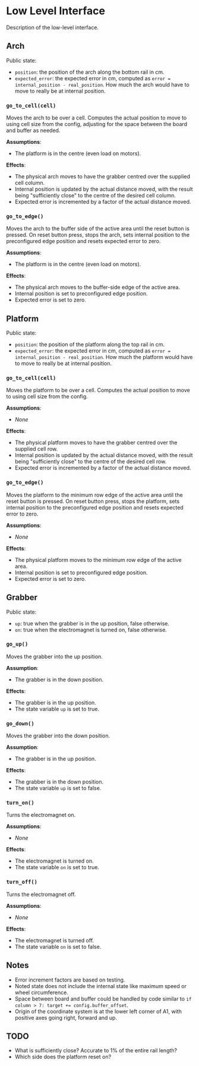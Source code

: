 # Low Level Interface
Description of the low-level interface.

## Arch
Public state:

- `position`: the position of the arch along the bottom rail in cm.
- `expected_error`: the expected error in cm, computed as `error = internal_position - real_position`.
    How much the arch would have to move to really be at internal position.

### `go_to_cell(cell)`
Moves the arch to be over a cell.
Computes the actual position to move to using cell size from the config, adjusting for the space between the board and buffer as needed.

**Assumptions**:

- The platform is in the centre (even load on motors).

**Effects**:

- The physical arch moves to have the grabber centred over the supplied cell column.
- Internal position is updated by the actual distance moved, with the result being "sufficiently close" to the centre of the desired cell column.
- Expected error is incremented by a factor of the actual distance moved.

### `go_to_edge()`
Moves the arch to the buffer side of the active area until the reset button is pressed.
On reset button press, stops the arch, sets internal position to the preconfigured edge position and resets expected error to zero.

**Assumptions**:

- The platform is in the centre (even load on motors).

**Effects**:

- The physical arch moves to the buffer-side edge of the active area.
- Internal position is set to preconfigured edge position.
- Expected error is set to zero.

## Platform
Public state:

- `position`: the position of the platform along the top rail in cm.
- `expected_error`: the expected error in cm, computed as `error = internal_position - real_position`.
    How much the platform would have to move to really be at internal position.

### `go_to_cell(cell)`
Moves the platform to be over a cell.
Computes the actual position to move to using cell size from the config.

**Assumptions**:

- *None*

**Effects**:

- The physical platform moves to have the grabber centred over the supplied cell row.
- Internal position is updated by the actual distance moved, with the result being "sufficiently close" to the centre of the desired cell row.
- Expected error is incremented by a factor of the actual distance moved.

### `go_to_edge()`
Moves the platform to the minimum row edge of the active area until the reset button is pressed.
On reset button press, stops the platform, sets internal position to the preconfigured edge position and resets expected error to zero.

**Assumptions**:

- *None*

**Effects**:

- The physical platform moves to the minimum row edge of the active area.
- Internal position is set to preconfigured edge position.
- Expected error is set to zero.

## Grabber
Public state:

- `up`: true when the grabber is in the up position, false otherwise.
- `on`: true when the electromagnet is turned on, false otherwise.

### `go_up()`
Moves the grabber into the up position.

**Assumption**:

- The grabber is in the down position.

**Effects**:

- The grabber is in the up position.
- The state variable `up` is set to true.

### `go_down()`
Moves the grabber into the down position.

**Assumption**:

- The grabber is in the up position.

**Effects**:

- The grabber is in the down position.
- The state variable `up` is set to false.

### `turn_on()`
Turns the electromagnet on.

**Assumptions**:

- *None*

**Effects**:

- The electromagnet is turned on.
- The state variable `on` is set to true.

### `turn_off()`
Turns the electromagnet off.

**Assumptions**:

- *None*

**Effects**:

- The electromagnet is turned off.
- The state variable `on` is set to false.

## Notes
- Error increment factors are based on testing.
- Noted state does not include the internal state like maximum speed or wheel circumference.
- Space between board and buffer could be handled by code similar to `if column > 7: target += config.buffer_offset`.
- Origin of the coordinate system is at the lower left corner of A1, with positive axes going right, forward and up.

## TODO
- What is sufficiently close? Accurate to 1% of the entire rail length?
- Which side does the platform reset on?
